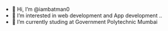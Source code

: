 - 👋 Hi, I’m @iambatman0
- 👀 I’m interested in web development and App development ..
- 🌱 I’m currently studing at Government Polytechnic Mumbai 
